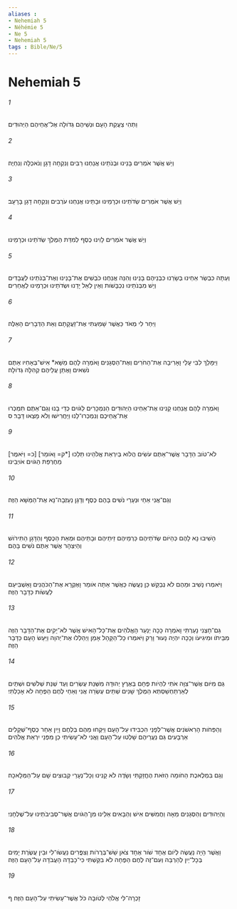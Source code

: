 ```yaml
---
aliases : 
- Nehemiah 5
- Néhémie 5
- Ne 5
- Nehemiah 5
tags : Bible/Ne/5
---
```


# Nehemiah 5

###### 1
וַתְּהִי צַעֲקַת הָעָם וּנְשֵׁיהֶם גְּדֹולָה אֶל־אֲחֵיהֶם הַיְּהוּדִים׃
###### 2
וְיֵשׁ אֲשֶׁר אֹמְרִים בָּנֵינוּ וּבְנֹתֵינוּ אֲנַחְנוּ רַבִּים וְנִקְחָה דָגָן וְנֹאכְלָה וְנִחְיֶה׃
###### 3
וְיֵשׁ אֲשֶׁר אֹמְרִים שְׂדֹתֵינוּ וּכְרָמֵינוּ וּבָתֵּינוּ אֲנַחְנוּ עֹרְבִים וְנִקְחָה דָגָן בָּרָעָב׃
###### 4
וְיֵשׁ אֲשֶׁר אֹמְרִים לָוִינוּ כֶסֶף לְמִדַּת הַמֶּלֶךְ שְׂדֹתֵינוּ וּכְרָמֵינוּ׃
###### 5
וְעַתָּה כִּבְשַׂר אַחֵינוּ בְּשָׂרֵנוּ כִּבְנֵיהֶם בָּנֵינוּ וְהִנֵּה אֲנַחְנוּ כֹבְשִׁים אֶת־בָּנֵינוּ וְאֶת־בְּנֹתֵינוּ לַעֲבָדִים וְיֵשׁ מִבְּנֹתֵינוּ נִכְבָּשֹׁות וְאֵין לְאֵל יָדֵנוּ וּשְׂדֹתֵינוּ וּכְרָמֵינוּ לַאֲחֵרִים׃
###### 6
וַיִּחַר לִי מְאֹד כַּאֲשֶׁר שָׁמַעְתִּי אֶת־זַעֲקָתָם וְאֵת הַדְּבָרִים הָאֵלֶּה׃
###### 7
וַיִּמָּלֵךְ לִבִּי עָלַי וָאָרִיבָה אֶת־הַחֹרִים וְאֶת־הַסְּגָנִים וָאֹמְרָה לָהֶם מַשָּׁא* אִישׁ־בְּאָחִיו אַתֶּם נֹשִׁאים וָאֶתֵּן עֲלֵיהֶם קְהִלָּה גְדֹולָה׃
###### 8
וָאֹמְרָה לָהֶם אֲנַחְנוּ קָנִינוּ אֶת־אַחֵינוּ הַיְּהוּדִים הַנִּמְכָּרִים לַגֹּויִם כְּדֵי בָנוּ וְגַם־אַתֶּם תִּמְכְּרוּ אֶת־אֲחֵיכֶם וְנִמְכְּרוּ־לָנוּ וַיַּחֲרִישׁוּ וְלֹא מָצְאוּ דָּבָר׃ ס
###### 9
[כ= וַיֹּאמֶר] [ק= וָאֹומַר*] לֹא־טֹוב הַדָּבָר אֲשֶׁר־אַתֶּם עֹשִׂים הֲלֹוא בְּיִרְאַת אֱלֹהֵינוּ תֵּלֵכוּ מֵחֶרְפַּת הַגֹּויִם אֹויְבֵינוּ׃
###### 10
וְגַם־אֲנִי אַחַי וּנְעָרַי נֹשִׁים בָּהֶם כֶּסֶף וְדָגָן נַעַזְבָה־נָּא אֶת־הַמַּשָּׁא הַזֶּה׃
###### 11
הָשִׁיבוּ נָא לָהֶם כְּהַיֹּום שְׂדֹתֵיהֶם כַּרְמֵיהֶם זֵיתֵיהֶם וּבָתֵּיהֶם וּמְאַת הַכֶּסֶף וְהַדָּגָן הַתִּירֹושׁ וְהַיִּצְהָר אֲשֶׁר אַתֶּם נֹשִׁים בָּהֶם׃
###### 12
וַיֹּאמְרוּ נָשִׁיב וּמֵהֶם לֹא נְבַקֵּשׁ כֵּן נַעֲשֶׂה כַּאֲשֶׁר אַתָּה אֹומֵר וָאֶקְרָא אֶת־הַכֹּהֲנִים וָאַשְׁבִּיעֵם לַעֲשֹׂות כַּדָּבָר הַזֶּה׃
###### 13
גַּם־חָצְנִי נָעַרְתִּי וָאֹמְרָה כָּכָה יְנַעֵר הָאֱלֹהִים אֶת־כָּל־הָאִישׁ אֲשֶׁר לֹא־יָקִים אֶת־הַדָּבָר הַזֶּה מִבֵּיתֹו וּמִיגִיעֹו וְכָכָה יִהְיֶה נָעוּר וָרֵק וַיֹּאמְרוּ כָל־הַקָּהָל אָמֵן וַיְהַלְלוּ אֶת־יְהוָה וַיַּעַשׂ הָעָם כַּדָּבָר הַזֶּה׃
###### 14
גַּם מִיֹּום אֲשֶׁר־צִוָּה אֹתִי לִהְיֹות פֶּחָם בְּאֶרֶץ יְהוּדָה מִשְּׁנַת עֶשְׂרִים וְעַד שְׁנַת שְׁלֹשִׁים וּשְׁתַּיִם לְאַרְתַּחְשַׁסְתְּא הַמֶּלֶךְ שָׁנִים שְׁתֵּים עֶשְׂרֵה אֲנִי וְאַחַי לֶחֶם הַפֶּחָה לֹא אָכַלְתִּי׃
###### 15
וְהַפַּחֹות הָרִאשֹׁנִים אֲשֶׁר־לְפָנַי הִכְבִּידוּ עַל־הָעָם וַיִּקְחוּ מֵהֶם בְּלֶחֶם וָיַיִן אַחַר כֶּסֶף־שְׁקָלִים אַרְבָּעִים גַּם נַעֲרֵיהֶם שָׁלְטוּ עַל־הָעָם וַאֲנִי לֹא־עָשִׂיתִי כֵן מִפְּנֵי יִרְאַת אֱלֹהִים׃
###### 16
וְגַם בִּמְלֶאכֶת הַחֹומָה הַזֹּאת הֶחֱזַקְתִּי וְשָׂדֶה לֹא קָנִינוּ וְכָל־נְעָרַי קְבוּצִים שָׁם עַל־הַמְּלָאכָה׃
###### 17
וְהַיְּהוּדִים וְהַסְּגָנִים מֵאָה וַחֲמִשִּׁים אִישׁ וְהַבָּאִים אֵלֵינוּ מִן־הַגֹּויִם אֲשֶׁר־סְבִיבֹתֵינוּ עַל־שֻׁלְחָנִי׃
###### 18
וַאֲשֶׁר הָיָה נַעֲשֶׂה לְיֹום אֶחָד שֹׁור אֶחָד צֹאן שֵׁשׁ־בְּרֻרֹות וְצִפֳּרִים נַעֲשׂוּ־לִי וּבֵין עֲשֶׂרֶת יָמִים בְּכָל־יַיִן לְהַרְבֵּה וְעִם־זֶה לֶחֶם הַפֶּחָה לֹא בִקַּשְׁתִּי כִּי־כָבְדָה הָעֲבֹדָה עַל־הָעָם הַזֶּה׃
###### 19
זָכְרָה־לִּי אֱלֹהַי לְטֹובָה כֹּל אֲשֶׁר־עָשִׂיתִי עַל־הָעָם הַזֶּה׃ ף
